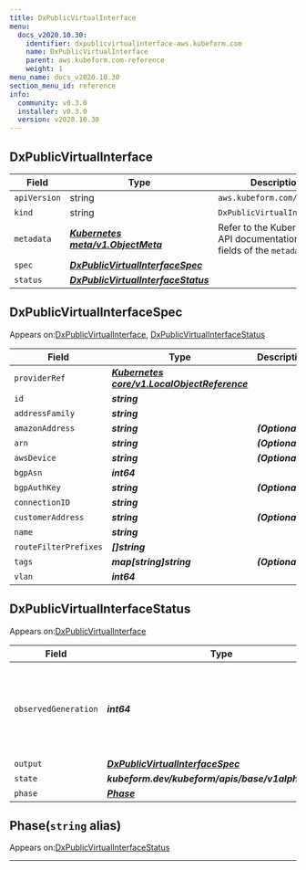 ```yaml
---
title: DxPublicVirtualInterface
menu:
  docs_v2020.10.30:
    identifier: dxpublicvirtualinterface-aws.kubeform.com
    name: DxPublicVirtualInterface
    parent: aws.kubeform.com-reference
    weight: 1
menu_name: docs_v2020.10.30
section_menu_id: reference
info:
  community: v0.3.0
  installer: v0.3.0
  version: v2020.10.30
---
```


## DxPublicVirtualInterface
| Field | Type | Description |
| ------ | ----- | ----------- |
| `apiVersion` | string | `aws.kubeform.com/v1alpha1` |
|    `kind` | string | `DxPublicVirtualInterface` |
| `metadata` | ***[Kubernetes meta/v1.ObjectMeta](https://v1-18.docs.kubernetes.io/docs/reference/generated/kubernetes-api/v1.18/#objectmeta-v1-meta)***|Refer to the Kubernetes API documentation for the fields of the `metadata` field.|
| `spec` | ***[DxPublicVirtualInterfaceSpec](#dxpublicvirtualinterfacespec)***||
| `status` | ***[DxPublicVirtualInterfaceStatus](#dxpublicvirtualinterfacestatus)***||
## DxPublicVirtualInterfaceSpec

Appears on:[DxPublicVirtualInterface](#dxpublicvirtualinterface), [DxPublicVirtualInterfaceStatus](#dxpublicvirtualinterfacestatus)

| Field | Type | Description |
| ------ | ----- | ----------- |
| `providerRef` | ***[Kubernetes core/v1.LocalObjectReference](https://v1-18.docs.kubernetes.io/docs/reference/generated/kubernetes-api/v1.18/#localobjectreference-v1-core)***||
| `id` | ***string***||
| `addressFamily` | ***string***||
| `amazonAddress` | ***string***| ***(Optional)*** |
| `arn` | ***string***| ***(Optional)*** |
| `awsDevice` | ***string***| ***(Optional)*** |
| `bgpAsn` | ***int64***||
| `bgpAuthKey` | ***string***| ***(Optional)*** |
| `connectionID` | ***string***||
| `customerAddress` | ***string***| ***(Optional)*** |
| `name` | ***string***||
| `routeFilterPrefixes` | ***[]string***||
| `tags` | ***map[string]string***| ***(Optional)*** |
| `vlan` | ***int64***||
## DxPublicVirtualInterfaceStatus

Appears on:[DxPublicVirtualInterface](#dxpublicvirtualinterface)

| Field | Type | Description |
| ------ | ----- | ----------- |
| `observedGeneration` | ***int64***| ***(Optional)*** Resource generation, which is updated on mutation by the API Server.|
| `output` | ***[DxPublicVirtualInterfaceSpec](#dxpublicvirtualinterfacespec)***| ***(Optional)*** |
| `state` | ***kubeform.dev/kubeform/apis/base/v1alpha1.State***| ***(Optional)*** |
| `phase` | ***[Phase](#phase)***| ***(Optional)*** |
## Phase(`string` alias)

Appears on:[DxPublicVirtualInterfaceStatus](#dxpublicvirtualinterfacestatus)

---
